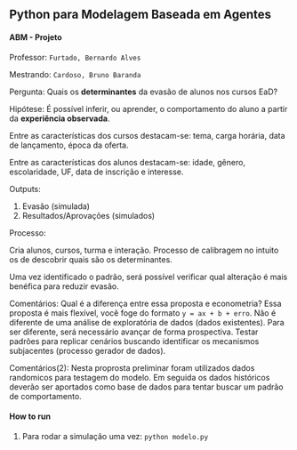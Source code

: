 ## Python para Modelagem Baseada em Agentes
#### ABM - Projeto

Professor: `Furtado, Bernardo Alves`

Mestrando: `Cardoso, Bruno Baranda`

Pergunta: Quais os **determinantes** da evasão de alunos nos cursos EaD?

Hipótese: É possível inferir, ou aprender, o comportamento do aluno a partir da **experiência observada**.

Entre as características dos cursos destacam-se: tema, carga horária, data de lançamento, época da oferta.

Entre as características dos alunos destacam-se: idade, gênero, escolaridade, UF, data de inscrição e interesse.

Outputs:

1. Evasão (simulada)
2. Resultados/Aprovações (simulados)

Processo:

Cria alunos, cursos, turma e interação. Processo de calibragem no intuito os de descobrir quais são os determinantes.

Uma vez identificado o padrão, será possível verificar qual alteração é mais benéfica para reduzir evasão.

Comentários: Qual é a diferença entre essa proposta e econometria? Essa proposta é mais flexível, você foge do formato `y = ax + b + erro`. Não é diferente de uma análise de exploratória de dados (dados existentes). Para ser diferente, será necessário avançar de forma prospectiva. Testar padrões para replicar cenários buscando identificar os mecanismos subjacentes (processo gerador de dados).

Comentários(2): Nesta proprosta preliminar foram utilizados dados randomicos para testagem do modelo. Em seguida os dados históricos deverão ser aportados como base de dados para tentar buscar um padrão de comportamento. 

#### How to run

1. Para rodar a simulação uma vez:
`python modelo.py`
